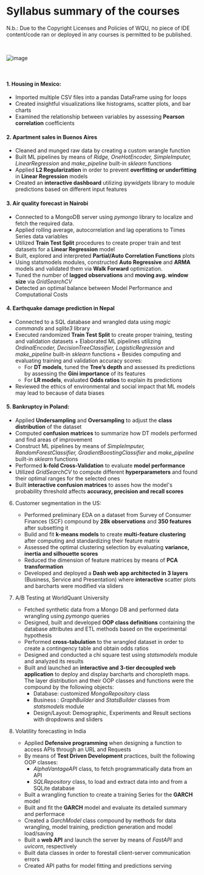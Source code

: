 # Syllabus summary of the courses

N.b.: Due to the Copyright Licenses and Policies of WQU, no piece of IDE content/code ran or deployed in any courses is permitted to be published.

&nbsp;
&nbsp;       

![image](https://github.com/GBlanch/WorldQuant-University-Applied-DS-Lab/assets/136500426/59eec928-32be-4594-a1bf-5a5311568237)

&nbsp;
&nbsp;       

#### 1. Housing in Mexico:
   
   + Imported multiple CSV files into a pandas DataFrame using for loops
   + Created insightful visualizations like histograms, scatter plots, and bar charts
   + Examined the relationship between variables by assessing **Pearson correlation** coefficients

#### 2. Apartment sales in Buenos Aires
   
   +	Cleaned and munged raw data by creating a custom wrangle function
   +	Built ML pipelines by means of *Ridge, OneHotEncoder, SimpleImputer, LinearRegression* and *make_pipeline* built-in *sklearn* functions
   +	Applied **L2 Regularization** in order to prevent **overfitting or underfitting** in **Linear Regression** models
   +	Created an **interactive dashboard** utilizing *ipywidgets* library to module predictions based on different input features

#### 3. Air quality forecast in Nairobi 

+ Connected to a MongoDB server using *pymongo* library to localize and fetch the required data.
+ Applied rolling average, autocorrelation and lag operations to Times Series data variables
+ Utilized **Train Test Split** procedures to create proper train and test datasets for a **Linear Regression** model
+ Built, explored and interpreted **Partial/Auto Correlation Functions** plots
+ Using statsmodels modules, constructed **Auto Regressive** and **ARMA** models and validated them via **Walk Forward** optimization.
+ Tuned the number of **lagged observations** and **moving avg. window size** via *GridSearchCV*
+ Detected an optimal balance between Model Performance and Computational Costs

#### 4. Earthquake damage prediction in Nepal
   + Connected to a SQL database and wrangled data using *magic commands* and *sqlite3* library
   + Executed randomized **Train Test Split** to create proper training, testing and validation datasets
	+ Elaborated ML pipelines utilizing *OrdinalEncoder, DecisionTreeClassifier, LogisticRegression* and *make_pipeline* built-in *sklearn* functions
	+ Besides computing and evaluating training and validation accuracy scores:
	   	+ For **DT models**, tuned the **Tree’s depth** and assessed its predictions by assessing the **Gini importance** of its features
	   	+ For **LR models**, evaluated **Odds ratios** to explain its predictions
   + Reviewed the ethics of environmental and social impact that ML models may lead to because of data biases

#### 5. Bankruptcy in Poland:
+ Applied **Undersampling** and **Oversampling** to adjust the **class distribution** of the dataset
+ Computed **confusion matrices** to summarize how DT models performed and find areas of improvement
+ Construct ML pipelines by means of *SimpleImputer, RandomForestClassifier, GradientBoostingClassifier* and *make_pipeline* built-in *sklearn* functions
+ Performed **k-fold Cross-Validation** to evaluate **model performance**
+ Utilized *GridSearchCV* to compute different **hyperparameters** and found their optimal ranges for the selected ones
+ Built **interactive confusion matrices** to asses how the model's probability threshold affects **accuracy, precision and recall scores**

6. Customer segmentation in the US:
	+ Performed preliminary EDA on a dataset from Survey of Consumer Finances (SCF) compound by **28k observations** and **350 features** after subsetting it
	+ Build and fit **k-means models** to create **multi-feature clustering** after computing and standardizing their feature matrix
	+ Assessed the optimal clustering selection by evaluating **variance, inertia and silhouette scores**
	+ Reduced the dimension of feature matrices by means of **PCA transformation**
	+ Developed and deployed a **Dash web app architected in 3 layers** (Business, Service and Presentation) where **interactive** scatter plots and barcharts were modified via sliders

7. A/B Testing at WorldQuant University
	+ Fetched synthetic data from a Mongo DB and performed data wrangling using *pymongo* queries
	+ Designed, built and developed **OOP class definitions** containing the database attributes and ETL methods based on the experimental hypothesis
	+ Performed **cross-tabulation** to the wrangled dataset in order to create a contingency table and obtain odds ratios
	+ Designed and conducted a chi square test using *statsmodels* module and analyzed its results
	+ Built and launched an **interactive and 3-tier decoupled web application** to deploy and display barcharts and choropleth maps. The layer distribution and their OOP classes and functions were the compound by the following objects:
	  + Database: customized *MongoRepository* class
	  + Business : *GraphBuilder* and *StatsBuilder* classes from *statsmodels* module
 	  + Design/Layout: Demographic, Experiments and Result sections with dropdowns and sliders

8. Volatility forecasting in India
	+ Applied **Defensive programming** when designing a function to access APIs through an URL and Requests
	+ By means of **Test Driven Development** practices, built the following OOP classes:
	 	+ *AlphaVantageAPI* class, to fetch programmatically data from an API 
		+ *SQLRepository* class, to load and extract data into and from a SQLite database 
	+ Built a wrangling function to create a training Series for the **GARCH** model
	+ Built and fit the **GARCH** model and evaluate its detailed summary and performace 
	+ Created a *GarchModel* class compound by methods for data wrangling, model training, prediction generation and model load/saving
	+ Built a **web API** and launch the server by means of *FastAPI* and *uvicorn*, respectively
	+ Built data classes in order to forestall client-server communication errors
	+ Created API paths for model fitting and predictions serving 
